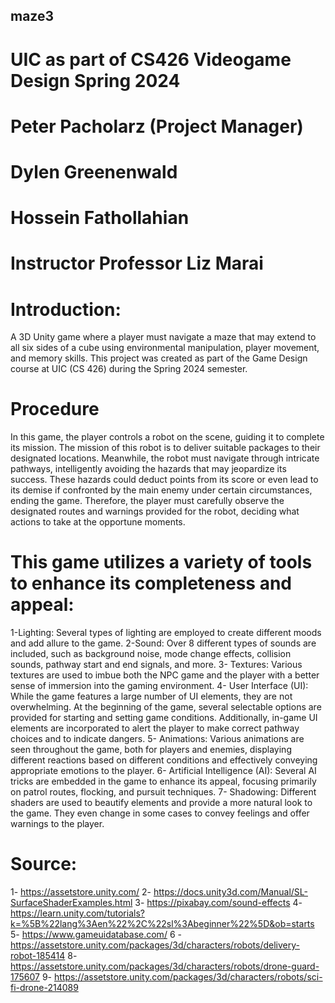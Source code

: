 ## maze3
# UIC as part of CS426 Videogame Design Spring 2024
# Peter Pacholarz (Project Manager)
# Dylen Greenenwald
# Hossein Fathollahian
# Instructor Professor Liz Marai

# Introduction:
A 3D Unity game where a player must navigate a maze that may extend to all six sides of a cube using environmental manipulation, player movement, and memory skills. This project was created as part of the Game Design course at UIC (CS 426) during the Spring 2024 semester.

# Procedure
In this game, the player controls a robot on the scene, guiding it to complete its mission. The mission of this robot is to deliver suitable packages to their designated locations. Meanwhile, the robot must navigate through intricate pathways, intelligently avoiding the hazards that may jeopardize its success. These hazards could deduct points from its score or even lead to its demise if confronted by the main enemy under certain circumstances, ending the game. Therefore, the player must carefully observe the designated routes and warnings provided for the robot, deciding what actions to take at the opportune moments.

# This game utilizes a variety of tools to enhance its completeness and appeal:

1-Lighting: Several types of lighting are employed to create different moods and add allure to the game.
2-Sound: Over 8 different types of sounds are included, such as background noise, mode change effects, collision sounds, pathway start and end signals, and more.
3- Textures: Various textures are used to imbue both the NPC game and the player with a better sense of immersion into the gaming environment.
4- User Interface (UI): While the game features a large number of UI elements, they are not overwhelming. At the beginning of the game, several selectable options are provided for starting and setting game conditions. Additionally, in-game UI elements are incorporated to alert the player to make correct pathway choices and to indicate dangers.
5- Animations: Various animations are seen throughout the game, both for players and enemies, displaying different reactions based on different conditions and effectively conveying appropriate emotions to the player.
6- Artificial Intelligence (AI): Several AI tricks are embedded in the game to enhance its appeal, focusing primarily on patrol routes, flocking, and pursuit techniques.
7- Shadowing: Different shaders are used to beautify elements and provide a more natural look to the game. They even change in some cases to convey feelings and offer warnings to the player.

# Source:
1- https://assetstore.unity.com/
2- https://docs.unity3d.com/Manual/SL-SurfaceShaderExamples.html
3- https://pixabay.com/sound-effects
4- https://learn.unity.com/tutorials?k=%5B%22lang%3Aen%22%2C%22sl%3Abeginner%22%5D&ob=starts
5- https://www.gameuidatabase.com/
6 -https://assetstore.unity.com/packages/3d/characters/robots/delivery-robot-185414
8- https://assetstore.unity.com/packages/3d/characters/robots/drone-guard-175607
9- https://assetstore.unity.com/packages/3d/characters/robots/sci-fi-drone-214089

